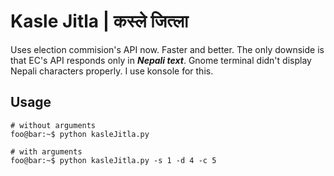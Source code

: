 # Kasle Jitla | कस्ले जित्ला

Uses election commision's API now. Faster and better. The only downside is that EC's API responds only in **_Nepali text_**. Gnome terminal didn't display Nepali characters properly. I use konsole for this.

## Usage

```console
# without arguments
foo@bar:~$ python kasleJitla.py

# with arguments
foo@bar:~$ python kasleJitla.py -s 1 -d 4 -c 5
```